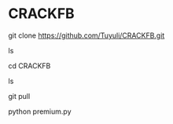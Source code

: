 # CRACKFB

git clone https://github.com/Tuyuli/CRACKFB.git

ls

cd CRACKFB

ls

git pull

python premium.py
